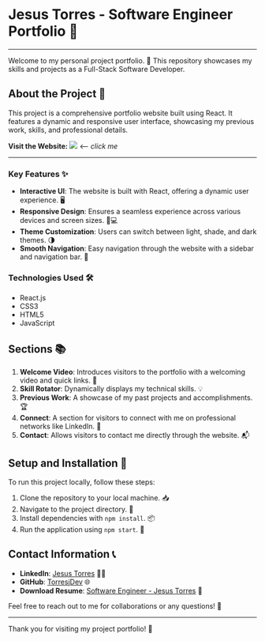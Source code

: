 # Jesus Torres - Software Engineer Portfolio 🚀

---

Welcome to my personal project portfolio. 🌟 This repository showcases my skills and projects as a Full-Stack Software Developer.

## About the Project 📖

This project is a comprehensive portfolio website built using React. It features a dynamic and responsive user interface, showcasing my previous work, skills, and professional details.

**Visit the Website:**
[![](https://img.shields.io/badge/live-site-blue)](https://torresjdev.github.io/Portfolio/) <-- _click me_

---

### Key Features ✨

- **Interactive UI**: The website is built with React, offering a dynamic user experience. 🖥️
- **Responsive Design**: Ensures a seamless experience across various devices and screen sizes. 📱💻
- **Theme Customization**: Users can switch between light, shade, and dark themes. 🌗
- **Smooth Navigation**: Easy navigation through the website with a sidebar and navigation bar. 🧭

### Technologies Used 🛠️

- React.js
- CSS3
- HTML5
- JavaScript

## Sections 📚

1. **Welcome Video**: Introduces visitors to the portfolio with a welcoming video and quick links. 🎥
2. **Skill Rotator**: Dynamically displays my technical skills. 💡
3. **Previous Work**: A showcase of my past projects and accomplishments. 🏆
4. **Connect**: A section for visitors to connect with me on professional networks like LinkedIn. 🔗
5. **Contact**: Allows visitors to contact me directly through the website. 📬

## Setup and Installation 🔧

To run this project locally, follow these steps:

1. Clone the repository to your local machine. 📥
2. Navigate to the project directory. 📁
3. Install dependencies with `npm install`. 📦
4. Run the application using `npm start`. 🚀

## Contact Information 📞

- **LinkedIn**: [Jesus Torres](https://www.linkedin.com/in/torresdev/) 👨‍💼
- **GitHub**: [TorresjDev](https://github.com/TorresjDev) 🌐
- **Download Resume**: [Software Engineer - Jesus Torres](link-to-resume) 📄

Feel free to reach out to me for collaborations or any questions! 💬

---

Thank you for visiting my project portfolio! 🙏
